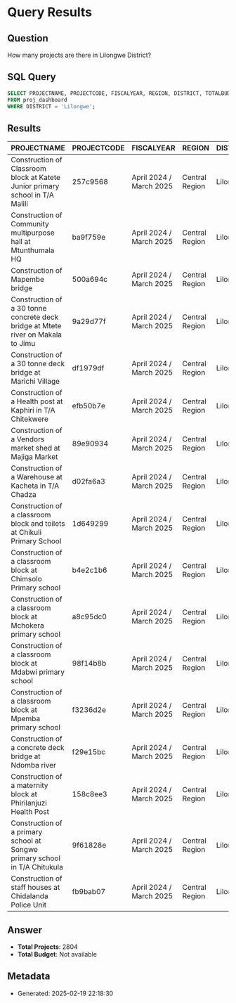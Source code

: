 # Query Results

## Question
How many projects are there in Lilongwe District?

## SQL Query
```sql
SELECT PROJECTNAME, PROJECTCODE, FISCALYEAR, REGION, DISTRICT, TOTALBUDGET, PROJECTSTATUS, PROJECTSECTOR 
FROM proj_dashboard 
WHERE DISTRICT = 'Lilongwe';
```

## Results
| PROJECTNAME | PROJECTCODE | FISCALYEAR | REGION | DISTRICT | TOTALBUDGET | PROJECTSTATUS | PROJECTSECTOR |
| --- | --- | --- | --- | --- | --- | --- | --- |
| Construction of Classroom block at Katete Junior primary school in T/A Malili | 257c9568 | April 2024 / March 2025 | Central Region | Lilongwe |  |  | Education |
| Construction of Community multipurpose hall at Mtunthumala HQ | ba9f759e | April 2024 / March 2025 | Central Region | Lilongwe |  |  | Commercial services |
| Construction of Mapembe bridge | 500a694c | April 2024 / March 2025 | Central Region | Lilongwe |  |  | Roads and bridges |
| Construction of a 30 tonne concrete deck bridge at Mtete river on Makala to Jimu | 9a29d77f | April 2024 / March 2025 | Central Region | Lilongwe |  |  | Roads and bridges |
| Construction of a 30 tonne deck bridge at Marichi Village | df1979df | April 2024 / March 2025 | Central Region | Lilongwe |  |  | Roads and bridges |
| Construction of a Health post at Kaphiri in T/A Chitekwere | efb50b7e | April 2024 / March 2025 | Central Region | Lilongwe |  |  | Health |
| Construction of a Vendors market shed at Majiga Market | 89e90934 | April 2024 / March 2025 | Central Region | Lilongwe |  |  | Commercial services |
| Construction of a Warehouse at Kacheta in T/A Chadza | d02fa6a3 | April 2024 / March 2025 | Central Region | Lilongwe |  |  | Agriculture and environment |
| Construction of a classroom block and toilets at Chikuli Primary School | 1d649299 | April 2024 / March 2025 | Central Region | Lilongwe |  |  | Education |
| Construction of a classroom block at Chimsolo Primary school | b4e2c1b6 | April 2024 / March 2025 | Central Region | Lilongwe |  |  | Education |
| Construction of a classroom block at Mchokera primary school | a8c95dc0 | April 2024 / March 2025 | Central Region | Lilongwe |  |  | Education |
| Construction of a classroom block at Mdabwi primary school | 98f14b8b | April 2024 / March 2025 | Central Region | Lilongwe |  |  | Education |
| Construction of a classroom block at Mpemba primary school | f3236d2e | April 2024 / March 2025 | Central Region | Lilongwe |  |  | Education |
| Construction of a concrete deck bridge at Ndomba river | f29e15bc | April 2024 / March 2025 | Central Region | Lilongwe |  |  | Roads and bridges |
| Construction of a maternity block at Phirilanjuzi Health Post | 158c8ee3 | April 2024 / March 2025 | Central Region | Lilongwe |  |  | Health |
| Construction of a primary school at Songwe primary school in T/A Chitukula | 9f61828e | April 2024 / March 2025 | Central Region | Lilongwe |  |  | Education |
| Construction of staff houses at Chidalanda Police Unit | fb9bab07 | April 2024 / March 2025 | Central Region | Lilongwe |  |  | Community security initiatives |


## Answer
* **Total Projects**: 2804
* **Total Budget**: Not available

## Metadata
- Generated: 2025-02-19 22:18:30
